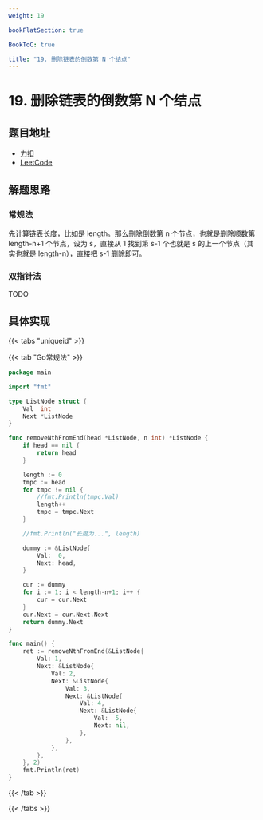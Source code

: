 ```yaml
---
weight: 19

bookFlatSection: true

BookToC: true

title: "19. 删除链表的倒数第 N 个结点"
---
```


# 19. 删除链表的倒数第 N 个结点

## 题目地址

+ [力扣](https://leetcode.cn/problems/remove-nth-node-from-end-of-list/)
+ [LeetCode](https://leetcode.com/problems/remove-nth-node-from-end-of-list/)

## 解题思路

### 常规法

先计算链表长度，比如是 length。那么删除倒数第 n 个节点，也就是删除顺数第 length-n+1 个节点，设为 s，直接从 1 找到第 s-1 个也就是 s 的上一个节点（其实也就是 length-n），直接把 s-1 删除即可。

### 双指针法

TODO

## 具体实现

{{< tabs "uniqueid" >}}

{{< tab "Go常规法" >}}

```go
package main

import "fmt"

type ListNode struct {
	Val  int
	Next *ListNode
}

func removeNthFromEnd(head *ListNode, n int) *ListNode {
	if head == nil {
		return head
	}

	length := 0
	tmpc := head
	for tmpc != nil {
		//fmt.Println(tmpc.Val)
		length++
		tmpc = tmpc.Next
	}

	//fmt.Println("长度为...", length)

	dummy := &ListNode{
		Val:  0,
		Next: head,
	}

	cur := dummy
	for i := 1; i < length-n+1; i++ {
		cur = cur.Next
	}
	cur.Next = cur.Next.Next
	return dummy.Next
}

func main() {
	ret := removeNthFromEnd(&ListNode{
		Val: 1,
		Next: &ListNode{
			Val: 2,
			Next: &ListNode{
				Val: 3,
				Next: &ListNode{
					Val: 4,
					Next: &ListNode{
						Val:  5,
						Next: nil,
					},
				},
			},
		},
	}, 2)
	fmt.Println(ret)
}

```

{{< /tab  >}}

{{< /tabs  >}}
